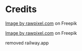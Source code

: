 
# Credits
<a href="https://www.freepik.com/free-vector/illustration-businesswoman_2606518.htm#query=anonymous%20female%20user&position=3&from_view=search&track=ais&uuid=435c1148-a1e2-43a1-9545-ee17f0a4ffbe">Image by rawpixel.com</a> on Freepik

<a href="https://www.freepik.com/free-vector/illustration-businessman_2606517.htm#query=anonymous%20user&position=2&from_view=keyword&track=ais&uuid=d7064297-5b24-4d72-8804-9ba6c537c028">Image by rawpixel.com</a> on Freepik


removed railway.app
